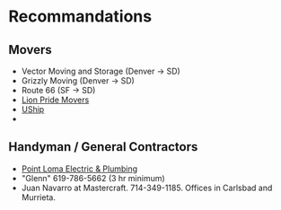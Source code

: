 # Recommandations

## Movers

-   Vector Moving and Storage (Denver -> SD)
-   Grizzly Moving (Denver -> SD)
-   Route 66 (SF -> SD)
-   [Lion Pride Movers](https://lionpridemoving.com/)
-   [UShip](https://www.uship.com/movers/)
-  

## Handyman / General Contractors

-   [Point Loma Electric & Plumbing](https://www.pointlomaelectric.com/)
-   "Glenn" 619-786-5662 (3 hr minimum)
-   Juan Navarro at Mastercraft. 714-349-1185. Offices in Carlsbad and Murrieta.
  

